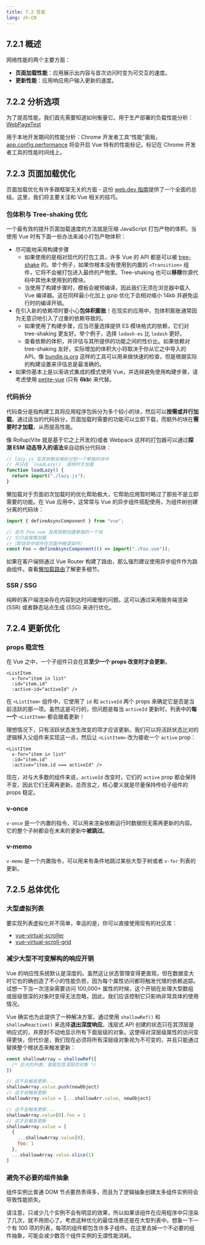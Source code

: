 ```yaml
---
title: 7.2 性能
lang: zh-CN
---
```


## 7.2.1 概述

网络性能的两个主要方面：

- **页面加载性能**：应用展示出内容与首次访问时变为可交互的速度。
- **更新性能**：应用响应用户输入更新的速度。

## 7.2.2 分析选项

为了提高性能，我们首先需要知道如何衡量它。用于生产部署的负载性能分析：[WebPageTest](https://www.webpagetest.org/)

用于本地开发期间的性能分析：Chrome 开发者工具“性能”面板，[app.config.performance](https://staging-cn.vuejs.org/api/application.html#app-config-performance) 将会开启 Vue 特有的性能标记，标记在 Chrome 开发者工具的性能时间线上。

## 7.2.3 页面加载优化

页面加载优化有许多跟框架无关的方面 - 这份 [web.dev 指南](https://web.dev/fast/)提供了一个全面的总结。这里，我们将主要关注和 Vue 相关的技巧。

### 包体积与 Tree-shaking 优化

一个最有效的提升页面加载速度的方法就是压缩 JavaScript 打包产物的体积。当使用 Vue 时有下面一些办法来减小打包产物体积：

- 尽可能地采用构建步骤
  - 如果使用的是相对现代的打包工具，许多 Vue 的 API 都是可以被 [tree-shake](https://developer.mozilla.org/zh-CN/docs/Glossary/Tree_shaking) 的。举个例子，如果你根本没有使用到内置的 `<Transition>` 组件，它将不会被打包进入最终的产物里。Tree-shaking 也可以**移除**你源代码中其他未使用到的模块。
  - 当使用了构建步骤时，模板会被预编译，因此我们无须在浏览器中载入 Vue 编译器。这在同样最小化加上 gzip 优化下会相对缩小 14kb 并避免运行时的编译开销。
- 在引入新的依赖项时要小心**包体积膨胀**！在现实的应用中，包体积膨胀通常因为无意识地引入了过重的依赖导致的。
  - 如果使用了构建步骤，应当尽量选择提供 ES 模块格式的依赖，它们对 tree-shaking 更友好。举个例子，选择 `lodash-es` 比 `lodash` 更好。
  - 查看依赖的体积，并评估与其所提供的功能之间的性价比。如果依赖对 tree-shaking 友好，实际增加的体积大小将取决于你从它之中导入的 API。像 [bundle.js.org](https://bundle.js.org/) 这样的工具可以用来做快速的检查，但是根据实际的构建设置来评估总是最准确的。
- 如果你基本上是以渐进式集成的模式使用 Vue，并选择避免使用构建步骤，请考虑使用 [petite-vue](https://github.com/vuejs/petite-vue) (只有 **6kb**) 来代替。

### 代码拆分

代码查分是指构建工具将应用程序包拆分为多个较小的块，然后可以**按需或并行加载**。通过适当的代码拆分，页面加载时需要的功能可以立即下载，而额外的块在**需要时才加载**，从而提高性能。

像 Rollup(Vite 就是基于它之上开发的)或者 Webpack 这样的打包器可以通过**探测 ESM 动态导入的语法**来自动拆分代码块：

```js
// lazy.js 及其依赖会被拆分到一个单独的块中
// 并只在 `loadLazy()` 调用时才加载
function loadLazy() {
  return import("./lazy.js");
}
```

懒加载对于页面初次加载时的优化帮助极大，它帮助应用暂时略过了那些不是立即需要的功能。在 Vue 应用中，这常常与 Vue 的异步组件搭配使用，为组件树创建分离的代码块：

```js
import { defineAsyncComponent } from "vue";

// 会为 Foo.vue 及其依赖创建单独的一个块
// 它只会按需加载
//（即该异步组件在页面中被渲染时）
const Foo = defineAsyncComponent(() => import("./Foo.vue"));
```

如果在客户端侧通过 Vue Router 构建了路由，那么强烈建议使用异步组件作为路由组件。查看[懒加载路由](https://router.vuejs.org/guide/advanced/lazy-loading.html)了解更多细节。

### SSR / SSG

纯粹的客户端渲染存在内容到达时间缓慢的问题。这可以通过采用服务端渲染 (SSR) 或者静态站点生成 (SSG) 来进行优化。

## 7.2.4 更新优化

### props 稳定性

在 Vue 之中，一个子组件只会在其**至少一个 props 改变时才会更新**。

```vue
<ListItem
  v-for="item in list"
  :id="item.id"
  :active-id="activeId" />
```

在 `<ListItem>` 组件中，它使用了 `id` 和 `activeId` 两个 props 来确定它是否是当前活跃的那一项。虽然这是可行的，但问题是每当 `activeId` 更新时，列表中的**每一个** `<ListItem>` 都会跟着更新！

理想情况下，只有活跃状态发生改变的项才应该更新。我们可以将活跃状态比对的逻辑移入父组件来实现这一点，然后让 `<ListItem>` 改为接收一个 `active` prop：

```vue
<ListItem
  v-for="item in list"
  :id="item.id"
  :active="item.id === activeId" />
```

现在，对与大多数的组件来说，`activeId` 改变时，它们的 `active` prop 都会保持不变，因此它们无需再更新。总而言之，核心要义就是尽量保持传给子组件的 props 稳定。

### v-once

`v-once` 是一个内置的指令，可以用来渲染依赖运行时数据但无需再更新的内容。它的整个子树都会在未来的更新中**被跳过**。

### v-memo

`v-memo` 是一个内置指令，可以用来有条件地跳过某些大型子树或者 `v-for` 列表的更新。

## 7.2.5 总体优化

### 大型虚拟列表

要实现列表虚拟化并不简单，幸运的是，你可以直接使用现有的社区库：

- [vue-virtual-scroller](https://akryum.github.io/vue-virtual-scroller/#/)
- [vue-virtual-scroll-grid](https://grid.kiwiberry.nz/)

### 减少大型不可变解构的响应开销

Vue 的响应性系统默认是深度的。虽然这让状态管理变得更直观，但在数据变大时它也的确创造了不小的性能负担，因为每个属性访问都将触发代理的依赖追踪。试想一下当一次渲染需要访问 100,000+ 属性的时候，这个开销在处理大型数组或层级很深的对象时变得无法忽略，因此，我们应该控制它只影响非常具体的使用情况。

Vue 确实也为此提供了一种解决方案，通过使用 `shallowRef()` 和 `shallowReactive()` 来选择**退出深度响应**。浅层式 API 创建的状态只在其顶层是响应式的，并原封不动地显示所有下面层级的对象。这使得对深层级属性的访问变得更快，但代价是，我们现在必须将所有深层级对象视为不可变的，并且只能通过替换整个根状态来触发更新：

```js
const shallowArray = shallowRef([
  /* 巨大的列表，里面包含深层的对象 */
])

// 这不会触发更新...
shallowArray.value.push(newObject)
// 这才会触发更新
shallowArray.value = [...shallowArr.value, newObject]

// 这不会触发更新...
shallowArray.value[0].foo = 1
// 这才会触发更新
shallowArray.value = [
  {
    ...shallowArray.value[0],
    foo: 1
  },
  ...shallowArray.value.slice(1)
]
```

### 避免不必要的组件抽象

组件实例比普通 DOM 节点要昂贵得多，而且为了逻辑抽象创建太多组件实例将会导致性能损失。

请注意，只减少几个实例不会有明显的效果，所以如果该组件在应用程序中只渲染了几次，就不用担心了。考虑这种优化的最佳场景还是在大型列表中。想象一下一个有 100 项的列表，每项的组件都包含许多子组件。在这里去掉一个不必要的组件抽象，可能会减少数百个组件实例的无谓性能消耗。

